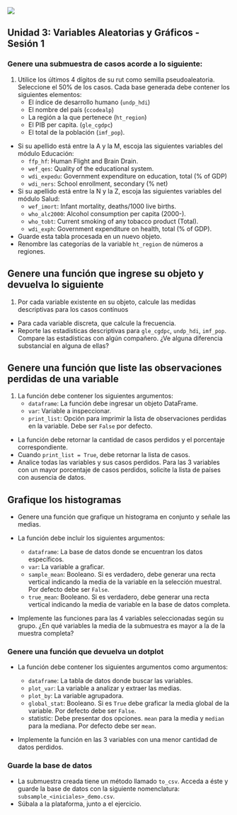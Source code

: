 ![](logo.png)

## Unidad 3: Variables Aleatorias y Gráficos - Sesión 1

### Genere una submuestra de casos acorde a lo siguiente:
1. Utilice los últimos 4 dígitos de su rut como semilla pseudoaleatoria. Seleccione el 50% de los casos. Cada base generada debe contener los siguientes elementos:
    - El índice de desarrollo humano (`undp_hdi`)
    - El nombre del país (`ccodealp`)
    - La región a la que pertenece (`ht_region`)
    - El PIB per capita. (`gle_cgdpc`)
    - El total de la población (`imf_pop`).
    
- Si su apellido está entre la A y la M, escoja las siguientes variables del módulo Educación:
    - `ffp_hf`: Human Flight and Brain Drain.
    - `wef_qes`: Quality of the educational system.
    - `wdi_expedu`: Government expenditure on education, total (% of GDP)
    - `wdi_ners`: School enrollment, secondary (% net)
- Si su apellido está entre la N y la Z, escoja las siguientes variables del módulo Salud:
    - `wef_imort`: Infant mortality, deaths/1000 live births.
    - `who_alc2000`: Alcohol consumption per capita (2000-).
    - `who_tobt`: Current smoking of any tobacco product (Total).
    - `wdi_exph`: Government expenditure on health, total (% of GDP).
- Guarde esta tabla procesada en un nuevo objeto. 
- Renombre las categorías de la variable `ht_region` de números a regiones.

## Genere una función que ingrese su objeto y devuelva lo siguiente
1. Por cada variable existente en su objeto, calcule las medidas descriptivas para los casos contínuos
- Para cada variable discreta, que calcule la frecuencia.
- Reporte las estadísticas descriptivas para `gle_cgdpc`, `undp_hdi`, `imf_pop`. Compare las estadísticas con algún compañero. ¿Ve alguna diferencia substancial en alguna de ellas?

## Genere una función que liste las observaciones perdidas de una variable
1. La función debe contener los siguientes argumentos:
    - `dataframe`: La función debe ingresar un objeto DataFrame.
    - `var`: Variable a inspeccionar.
    - `print_list`: Opción para imprimir la lista de observaciones perdidas en la variable. Debe ser `False` por defecto.
- La función debe retornar la cantidad de casos perdidos y el porcentaje correspondiente.
- Cuando `print_list = True`, debe retornar la lista de casos.
- Analice todas las variables y sus casos perdidos. Para las 3 variables con un mayor porcentaje de casos perdidos, solicite la lista de países con ausencia de datos.

## Grafique los histogramas

* Genere una función que grafique un histograma en conjunto y señale las medias.
* La función debe incluír los siguientes argumentos:
    - `dataframe`: La base de datos donde se encuentran los datos específicos.
    - `var`: La variable a graficar.
    - `sample_mean`: Booleano. Si es verdadero, debe generar una recta vertical indicando la media de la variable en la selección muestral. Por defecto debe ser `False`.
    - `true_mean`: Booleano. Si es verdadero, debe generar una recta vertical indicando la media de variable en la base de datos completa.
    
* Implemente las funciones para las 4 variables seleccionadas según su grupo. ¿En qué variables la media de la submuestra es mayor a la de la muestra completa?

### Genere una función que devuelva un dotplot

* La función debe contener los siguientes argumentos como argumentos:
     - `dataframe`: La tabla de datos donde buscar las variables.
     - `plot_var`: La variable a analizar y extraer las medias.
     - `plot_by`: La variable agrupadora.
     - `global_stat`: Booleano. Si es `True` debe graficar la media global de la variable. Por defecto debe ser `False`.
     - statistic: Debe presentar dos opciones. `mean` para la media y `median` para la mediana. Por defecto debe ser `mean`.
     
 * Implemente la función en las 3 variables con una menor cantidad de datos perdidos.

### Guarde la base de datos 

* La submuestra creada tiene un método llamado `to_csv`. Acceda a éste y guarde la base de datos con la siguiente nomenclatura: `subsample_<iniciales>_demo.csv`.
* Súbala a la plataforma, junto a el ejercicio.

